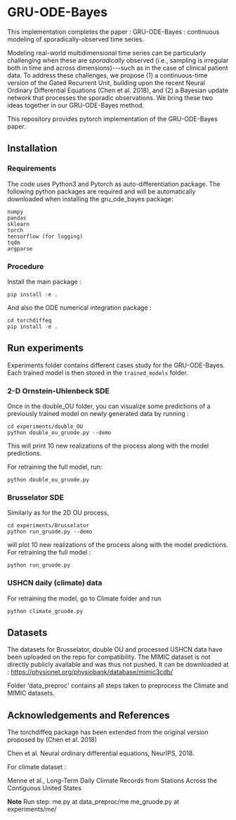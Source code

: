 # GRU-ODE-Bayes

This implementation completes the paper : GRU-ODE-Bayes : continuous modeling of sporadically-observed time series.

Modeling real-world multidimensional time series can be particularly challenging when these are *sporadically* observed (i.e., sampling is irregular both in time and across dimensions)---such as in the case of clinical patient data. To address these challenges, we propose (1) a continuous-time version of the Gated Recurrent Unit, building upon the recent Neural Ordinary Differential Equations (Chen et al. 2018), and (2) a Bayesian update network that processes the sporadic observations. We bring these two ideas together in our GRU-ODE-Bayes method. 

This repository provides pytorch implementation of the GRU-ODE-Bayes paper. 

## Installation

### Requirements

The code uses Python3 and Pytorch as auto-differentiation package. The following python packages are required and will be automatically downloaded when installing the gru_ode_bayes package:

```
numpy
pandas
sklearn
torch
tensorflow (for logging)
tqdm
argparse
```

### Procedure

Install the main package :

```
pip install -e . 
```
And also the ODE numerical integration package : 
```
cd torchdiffeq
pip install -e .
```
## Run experiments
Experiments folder contains different cases study for the GRU-ODE-Bayes. Each trained model is then stored in the `trained_models` folder.
### 2-D Ornstein-Uhlenbeck SDE
Once in the double_OU folder, you can visualize some predictions of a previously trained model on newly generated data by running : 
```
cd experiments/double_OU
python double_ou_gruode.py --demo
```
This will print 10 new realizations of the process along with the model predictions.

For retraining the full model, run:
```
python double_ou_gruode.py
```
### Brusselator SDE
Similarly as for the 2D OU process, 
```
cd experiments/Brusselator
python run_gruode.py --demo 
```
will plot 10 new realizations of the process along with the model predictions. For retraining the full model :
```
python run_gruode.py
```

### USHCN daily (climate) data
For retraining the model, go to Climate folder and run 
```
python climate_gruode.py
```

## Datasets
The datasets for Brusselator, double OU and processed USHCN data have been uploaded on the repo for compatibility. 
The MIMIC dataset is not directly publicly available and was thus not pushed. It can be downloaded at : https://physionet.org/physiobank/database/mimic3cdb/

Folder 'data_preproc' contains all steps taken to preprocess the Climate and MIMIC datasets.

## Acknowledgements and References

The torchdiffeq package has been extended from the original version proposed by (Chen et al. 2018)

Chen et al. Neural ordinary differential equations, NeurIPS, 2018.

For climate dataset : 

Menne et al., Long-Term Daily Climate Records from Stations Across the Contiguous United States





**Note**
Run step:
me.py at data_preproc/me
me_gruode.py at experiments/me/
